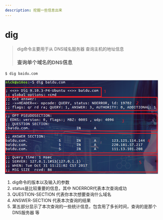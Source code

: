 ```yaml
---
description: 挖掘一些信息出来
---
```


# dig

> dig命令主要用于从 DNS域名服务器 查询主机的地址信息
>
> ### 查询单个域名的DNS信息

```bash
$ dig baidu.com
```

![dig&#x67E5;&#x8BE2;&#x7684;&#x7ED3;&#x679C;&#x53EF;&#x4EE5;&#x5206;&#x6210;1~5&#x4E00;&#x5171;&#x4E94;&#x4E2A;&#x90E8;&#x5206;&#xFF0C;&#x6BCF;&#x4E2A;&#x90E8;&#x5206;&#x7684;&#x89E3;&#x91CA;&#x5982;&#x4E0B;](../.gitbook/assets/dig-1.jpg)

1. dig命令的版本以及输入的参数
2. status是比较重要的信息，其中 NOERROR代表本次查询成功
3. QUESTION-SECTION 代表你本次想要查询什么域名
4. ANSWER-SECTION 代表本次查询的结果
5. 第五部分显示了本次查询的一些统计信息，包含用了多长时间，查询的是那个 DNS服务器 等

